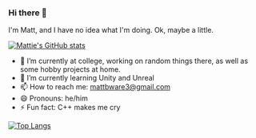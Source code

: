 ### Hi there 👋
I'm Matt, and I have no idea what I'm doing. Ok, maybe a little.

[![Mattie's GitHub stats](https://github-readme-stats.vercel.app/api?username=mattieof)](https://github.com/anuraghazra/github-readme-stats)

- 🔭 I’m currently at college, working on random things there, as well as some hobby projects at home.
- 🌱 I’m currently learning Unity and Unreal
- 📫 How to reach me: mattbware3@gmail.com
- 😄 Pronouns: he/him
- ⚡ Fun fact: C++ makes me cry

[![Top Langs](https://github-readme-stats.vercel.app/api/top-langs/?username=anuraghazra&layout=compact)](https://github.com/anuraghazra/github-readme-stats)
